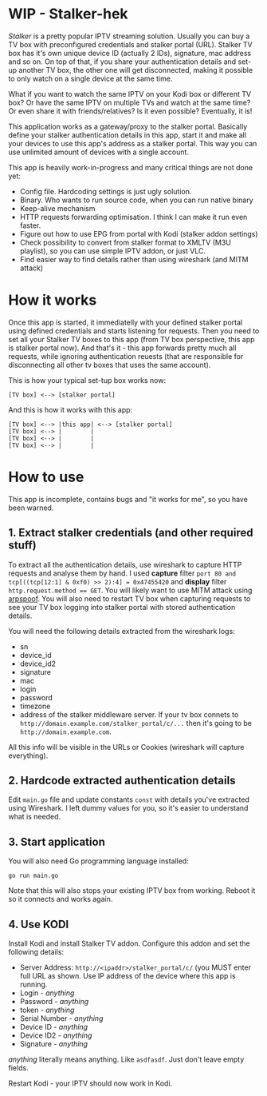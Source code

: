 # WIP - Stalker-hek

*Stalker* is a pretty popular IPTV streaming solution. Usually you can buy a TV box with preconfigured credentials and stalker portal (URL). Stalker TV box has it's own unique device ID (actually 2 IDs), signature, mac address and so on. On top of that, if you share your authentication details and set-up another TV box, the other one will get disconnected, making it possible to only watch on a single device at the same time.

What if you want to watch the same IPTV on your Kodi box or different TV box? Or have the same IPTV on multiple TVs and watch at the same time? Or even share it with friends/relatives? Is it even possible? Eventually, it is!

This application works as a gateway/proxy to the stalker portal. Basically define your stalker authentication details in this app, start it and make all your devices to use this app's address as a stalker portal. This way you can use unlimited amount of devices with a single account.

This app is heavily work-in-progress and many critical things are not done yet:
* Config file. Hardcoding settings is just ugly solution.
* Binary. Who wants to run source code, when you can run native binary
* Keep-alive mechanism
* HTTP requests forwarding optimisation. I think I can make it run even faster.
* Figure out how to use EPG from portal with Kodi (stalker addon settings)
* Check possibility to convert from stalker format to XMLTV (M3U playlist), so you can use simple IPTV addon, or just VLC.
* Find easier way to find details rather than using wireshark (and MITM attack)

# How it works

Once this app is started, it immediatelly with your defined stalker portal using defined credentials and starts listening for requests. Then you need to set all your Stalker TV boxes to this app (from TV box perspective, this app is stalker portal now). And that's it - this app forwards pretty much all requests, while ignoring authentication reuests (that are responsible for disconnecting all other tv boxes that uses the same account).

This is how your typical set-tup box works now:
```
[TV box] <--> [stalker portal]
```

And this is how it works with this app:
```
[TV box] <--> |this app| <--> [stalker portal]
[TV box] <--> |        |
[TV box] <--> |        |
[TV box] <--> |        |
```

# How to use

This app is incomplete, contains bugs and "it works for me", so you have been warned.

## 1. Extract stalker credentials (and other required stuff)

To extract all the authentication details, use wireshark to capture HTTP requests and analyse them by hand. I used **capture** filter `port 80 and tcp[((tcp[12:1] & 0xf0) >> 2):4] = 0x47455420` and **display** filter `http.request.method == GET`. You will likely want to use MITM attack using [arpspoof](https://www.irongeek.com/i.php?page=security/arpspoof). You will also need to restart TV box when capturing requests to see your TV box logging into stalker portal with stored authentication details.

You will need the following details extracted from the wireshark logs:
* sn
* device_id
* device_id2
* signature
* mac
* login
* password
* timezone
* address of the stalker middleware server. If your tv box connets to `http://domain.example.com/stalker_portal/c/...` then it's going to be `http://domain.example.com`.

All this info will be visible in the URLs or Cookies (wireshark will capture everything).

## 2. Hardcode extracted authentication details

Edit `main.go` file and update constants `const` with details you've extracted using Wireshark. I left dummy values for you, so it's easier to understand what is needed.

## 3. Start application

You will also need Go programming language installed:
```
go run main.go
```
Note that this will also stops your existing IPTV box from working. Reboot it so it connects and works again.

## 4. Use KODI

Install Kodi and install Stalker TV addon. Configure this addon and set the following details:

* Server Address: `http://<ipaddr>/stalker_portal/c/` (you MUST enter full URL as shown. Use IP address of the device where this app is running.
* Login - *anything*
* Password - *anything*
* token - *anything*
* Serial Number - *anything*
* Device ID - *anything*
* Device ID2 - *anything*
* Signature - *anything*
  
*anything* literally means anything. Like `asdfasdf`. Just don't leave empty fields.
  
Restart Kodi - your IPTV should now work in Kodi.
